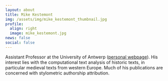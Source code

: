 ```yaml
---
layout: about
title: Mike Kestemont
img: /assets/img/mike_kestemont_thumbnail.jpg
profile:
  align: right
  image: mike_kestemont.jpg
news: false
social: false
---
```



Assistant Professor at the University of Antwerp (<a href="https://www.uantwerpen.be/en/staff/mike-kestemont/" target="_blank">personal webpage</a>). His interest lies with the computational text analysis of historic texts, in particular medieval texts from western Europe. Much of his publications are concerned with stylometric authorship attribution.


